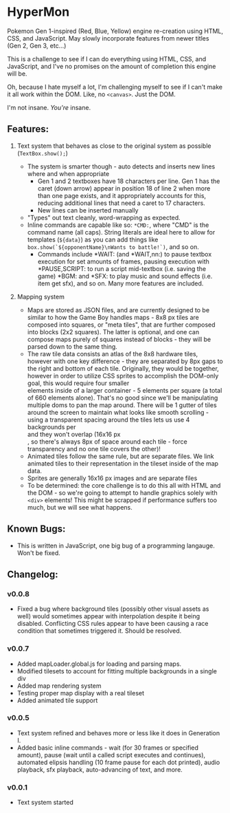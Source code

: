 # HyperMon
Pokemon Gen 1-inspired (Red, Blue, Yellow) engine re-creation using HTML, CSS, and JavaScript.  May slowly incorporate features from newer titles (Gen 2, Gen 3, etc...)

This is a challenge to see if I can do everything using HTML, CSS, and JavaScript, and I've no promises on the amount of completion this engine will be.

Oh, because I hate myself a lot, I'm challenging myself to see if I can't make it all work within the DOM.  Like, no `<canvas>`.  Just the DOM.



I'm not insane.  *You're* insane.


## Features:
1. Text system that behaves as close to the original system as possible (`TextBox.show();`)
    - The system is smarter though - auto detects and inserts new lines where and when appropriate
        - Gen 1 and 2 textboxes have 18 characters per line.  Gen 1 has the caret (down arrow) appear in position 18 of line 2 when more than one page exists, and it appropriately accounts for this, reducing additional lines that need a caret to 17 characters.
        - New lines can be inserted manually
    - "Types" out text cleanly, word-wrapping as expected.
    - Inline commands are capable like so: `*CMD:`, where "CMD" is the command name (all caps).  String literals are ideal here to allow for templates (`${data}`) as you can add things like ```box.show(`${opponentName}\nWants to battle!`)```, and so on.
        - Commands include *WAIT: (and *WAIT,nn:) to pause textbox execution for set amounts of frames, pausing execution with *PAUSE,SCRIPT: to run a script mid-textbox (i.e. saving the game) *BGM: and *SFX: to play music and sound effects (i.e. item get sfx), and so on.  Many more features are included.

2. Mapping system
    - Maps are stored as JSON files, and are currently designed to be similar to how the Game Boy handles maps - 8x8 px tiles are composed into squares, or "meta tiles", that are further composed into blocks (2x2 squares).  The latter is optional, and one can compose maps purely of squares instead of blocks - they will be parsed down to the same thing.
    - The raw tile data consists an atlas of the 8x8 hardware tiles, however with one key difference - they are separated by 8px gaps to the right and bottom of each tile.  Originally, they would be together, however in order to utilize CSS sprites to accomplish the DOM-only goal, this would require four smaller <div> elements inside of a larger container - 5 elements per square (a total of 660 elements alone).  That's no good since we'll be manipulating multiple doms to pan the map around.  There will be 1 gutter of tiles around the screen to maintain what looks like smooth scrolling - using a transparent spacing around the tiles lets us use 4 backgrounds per <div> and they won't overlap (16x16 px <div>, so there's always 8px of space around each tile - force transparency and no one tile covers the other)!
    - Animated tiles follow the same rule, but are separate files.  We link animated tiles to their representation in the tileset inside of the map data.
    - Sprites are generally 16x16 px images and are separate files
    - To be determined: the core challenge is to do this all with HTML and the DOM - so we're going to attempt to handle graphics solely with `<div>` elements!  This might be scrapped if performance suffers too much, but we will see what happens.

## Known Bugs:
- This is written in JavaScript, one big bug of a programming langauge.  Won't be fixed.

## Changelog:
### v0.0.8
- Fixed a bug where background tiles (possibly other visual assets as well) would sometimes appear with interpolation despite it being disabled.  Conflicting CSS rules appear to have been causing a race condition that sometimes triggered it.  Should be resolved.

### v0.0.7
- Added mapLoader.global.js for loading and parsing maps.
- Modified tilesets to account for fitting multiple backgrounds in a single div
- Added map rendering system
- Testing proper map display with a real tileset
- Added animated tile support

### v0.0.5
- Text system refined and behaves more or less like it does in Generation I.
- Added basic inline commands - wait (for 30 frames or specified amount), pause (wait until a called script executes and continues), automated elipsis handling (10 frame pause for each dot printed), audio playback, sfx playback, auto-advancing of text, and more.

### v0.0.1
- Text system started